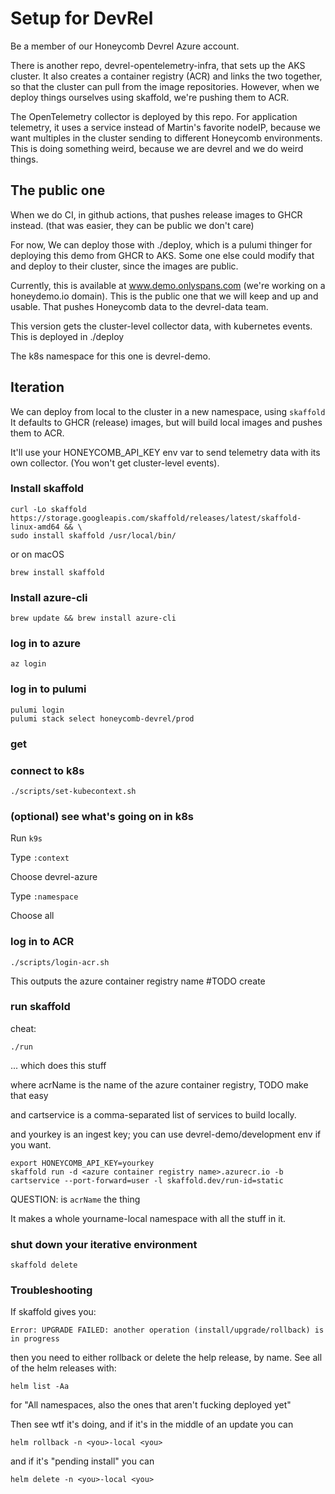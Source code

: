 # Setup for DevRel

Be a member of our Honeycomb Devrel Azure account.

There is another repo, devrel-opentelemetry-infra, that sets up the AKS cluster.
It also creates a container registry (ACR) and links the two together, so that the cluster can pull from the image repositories.
However, when we deploy things ourselves using skaffold, we're pushing them to ACR.

The OpenTelemetry collector is deployed by this repo. For application telemetry, it uses a service instead of Martin's favorite nodeIP, because we want multiples in the cluster sending to different Honeycomb environments. This is doing something weird, because we are devrel and we do weird things.

## The public one

When we do CI, in github actions, that pushes release images to GHCR instead. (that was easier, they can be public we don't care)

For now,
We can deploy those with ./deploy, which is a pulumi thinger for deploying this demo from GHCR to AKS.
Some one else could modify that and deploy to their cluster, since the images are public.

Currently, this is available at www.demo.onlyspans.com (we're working on a honeydemo.io domain).
This is the public one that we will keep and up and usable. That pushes Honeycomb data to the devrel-data team.

This version gets the cluster-level collector data, with kubernetes events. This is deployed in ./deploy

The k8s namespace for this one is devrel-demo.

## Iteration

We can deploy from local to the cluster in a new namespace, using `skaffold`
It defaults to GHCR (release) images, but will build local images and pushes them to ACR.

It'll use your HONEYCOMB_API_KEY env var to send telemetry data with its own collector. (You won't get cluster-level events).

### Install skaffold

```shell
curl -Lo skaffold https://storage.googleapis.com/skaffold/releases/latest/skaffold-linux-amd64 && \
sudo install skaffold /usr/local/bin/
```

or on macOS

```shell
brew install skaffold
```

### Install azure-cli

```shell
brew update && brew install azure-cli
```

### log in to azure

```shell
az login
```

### log in to pulumi

```shell
pulumi login
pulumi stack select honeycomb-devrel/prod
```

### get

### connect to k8s

```shell
./scripts/set-kubecontext.sh
```

### (optional) see what's going on in k8s

Run `k9s`

Type `:context`

Choose devrel-azure

Type `:namespace`

Choose all

### log in to ACR

```shell
./scripts/login-acr.sh
```

This outputs the azure container registry name
#TODO create

### run skaffold

cheat: 

```shell
./run
```

... which does this stuff

where acrName is the name of the azure container registry, TODO make that easy

and cartservice is a comma-separated list of services to build locally.

and yourkey is an ingest key; you can use devrel-demo/development env if you want.

```shell
export HONEYCOMB_API_KEY=yourkey
skaffold run -d <azure container registry name>.azurecr.io -b cartservice --port-forward=user -l skaffold.dev/run-id=static
```

QUESTION: is `acrName` the thing

It makes a whole yourname-local namespace with all the stuff in it.

### shut down your iterative environment

```shell
skaffold delete
```

### Troubleshooting

If skaffold gives you:

`Error: UPGRADE FAILED: another operation (install/upgrade/rollback) is in progress`

then you need to either rollback or delete the help release, by name. See all of the helm releases with:

```shell
helm list -Aa
```

for "All namespaces, also the ones that aren't fucking deployed yet"

Then see wtf it's doing, and if it's in the middle of an update you can

`helm rollback -n <you>-local <you>`

and if it's "pending install" you can

`helm delete -n <you>-local <you>`
